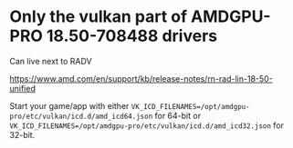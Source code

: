 # Only the vulkan part of AMDGPU-PRO 18.50-708488 drivers

Can live next to RADV

 https://www.amd.com/en/support/kb/release-notes/rn-rad-lin-18-50-unified

Start your game/app with either `VK_ICD_FILENAMES=/opt/amdgpu-pro/etc/vulkan/icd.d/amd_icd64.json` for 64-bit or `VK_ICD_FILENAMES=/opt/amdgpu-pro/etc/vulkan/icd.d/amd_icd32.json` for 32-bit.
